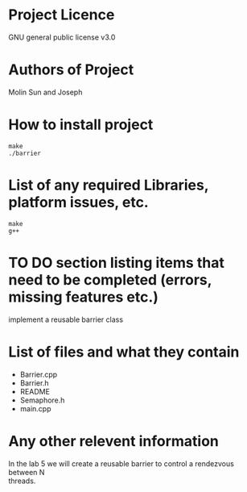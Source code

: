 

# Project Licence 
GNU general public license v3.0
# Authors of Project 
Molin Sun and Joseph
# How to install project
```
make 
./barrier
``` 
# List of any required Libraries, platform issues, etc.
```
make
g++
```
# TO DO section listing items that need to be completed (errors, missing features etc.)
implement a reusable barrier class
# List of files and what they contain
* Barrier.cpp
* Barrier.h
* README
* Semaphore.h
* main.cpp
# Any other relevent information
In the lab 5 we will create a reusable barrier to control a rendezvous between N 
\
threads.
